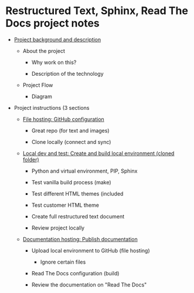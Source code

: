 # Restructured Text, Sphinx, Read The Docs project notes

-   [Project background and description](back_descr.md)

    -   About the project

        -   Why work on this?

        -   Description of the technology

    -   Project Flow

        -   Diagram

-   Project instructions (3 sections

    -   [File hosting: GitHub configuration](instr_sect_1.md)

        -   Great repo (for text and images)

        -   Clone locally (connect and sync)

    -   [Local dev and test: Create and build local environment (cloned folder)](instr_sect_2.md)

        -   Python and virtual environment, PIP, Sphinx

        -   Test vanilla build process (make)

        -   Test different HTML themes (included

        -   Test customer HTML theme

        -   Create full restructured text document

        -   Review project locally

    -   [Documentation hosting: Publish documentation](instr_sect_3.md)

        -   Upload local environment to GitHub (file hosting)

            -   Ignore certain files

        -   Read The Docs configuration (build)

        -   Review the documentation on "Read The Docs"